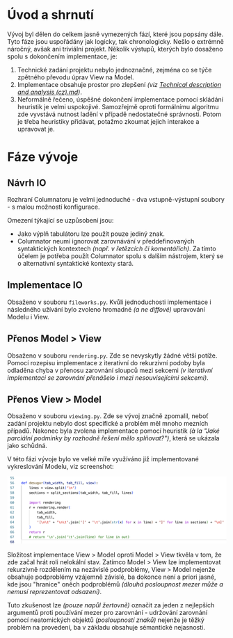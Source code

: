 # Úvod a shrnutí
Vývoj byl dělen do celkem jasně vymezených fází, které jsou popsány dále. Tyto fáze jsou uspořádány jak logicky, tak chronologicky. Nešlo o extrémně náročný, avšak ani triviální projekt. Několik výstupů, kterých bylo dosaženo spolu s dokončením implementace, je:

1. Technické zadání projektu nebylo jednoznačné, zejména co se týče zpětného převodu úprav View na Model.
2. Implementace obsahuje prostor pro zlepšení *(viz [Technical description and analysis (cz).md](docs/Technical%20description%20and%20analysis%20(cz).md))*.
3. Neformálně řečeno, úspěšné dokončení implementace pomocí skládání heuristik je velmi uspokojivé. Samozřejmě oproti formálnímu algoritmu zde vyvstává nutnost ladění v případě nedostatečné správnosti. Potom je třeba heuristiky přidávat, potažmo zkoumat jejich interakce a upravovat je.

# Fáze vývoje
## Návrh IO
Rozhraní Columnatoru je velmi jednoduché - dva vstupně-výstupní soubory - s malou možností konfigurace.

Omezení týkající se uzpůsobení jsou:

- Jako výplň tabulátoru lze použít pouze jediný znak.
- Columnator neumí ignorovat zarovnávání v předdefinovaných syntaktických kontextech *(např. v řetězcích či komentářích)*. Za tímto účelem je potřeba použít Columnator spolu s dalším nástrojem, který se o alternativní syntaktické kontexty stará.

## Implementace IO
Obsaženo v souboru `fileworks.py`. Kvůli jednoduchosti implementace i následného užívání bylo zvoleno hromadné *(a ne diffové)* upravování Modelu i View.

## Přenos Model > View
Obsaženo v souboru `rendering.py`. Zde se nevyskytly žádné větší potíže. Pomocí rozepisu implementace z iterativní do rekurzivní podoby byla odladěna chyba v přenosu zarovnání sloupců mezi sekcemi *(v iterativní implementaci se zarovnání přenášelo i mezi nesouvisejícími sekcemi)*.

## Přenos View > Model
Obsaženo v souboru `viewing.py`. Zde se vývoj značně zpomalil, neboť zadání projektu nebylo dost specifické a problém měl mnoho mezních případů. Nakonec byla zvolena implementace pomocí heuristik *(à la "Jaké parciální podmínky by rozhodně řešení mělo splňovat?")*, která se ukázala jako schůdná.

V této fázi vývoje bylo ve velké míře využíváno již implementované vykreslování Modelu, viz screenshot:

![Použití modulu rendering během vývoje modulu viewing](using_columnator_mid_development.png)

Složitost implementace View > Model oproti Model > View tkvěla v tom, že zde začal hrát roli nelokální stav. Zatímco Model > View lze implementovat rekurzivně rozdělením na nezávislé podproblémy, View > Model nejenže obsahuje podproblémy vzájemně závislé, ba dokonce není a priori jasné, kde jsou "hranice" oněch podproblémů *(dlouhá posloupnost mezer může a nemusí reprezentovat odsazení)*.

Tuto zkušenost lze *(pouze napůl žertovně)* označit za jeden z nejlepších argumentů proti používání mezer pro zarovnání - udržování zarovnání pomocí neatomických objektů *(posloupností znaků)* nejenže je těžký problém na provedení, ba v základu obsahuje sémantické nejasnosti.
